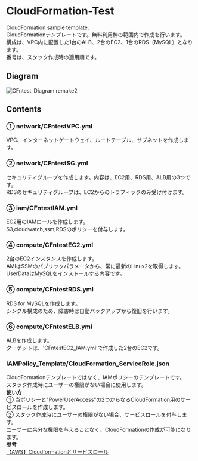 # CloudFormation-Test
CloudFormation sample template.  
CloudFormationテンプレートです。無料利用枠の範囲内で作成を行います。  
構成は、VPC内に配置した1台のALB、2台のEC2、1台のRDS（MySQL）となります。  
番号は、スタック作成時の適用順です。

## Diagram
![CFntest_Diagram remake2](https://user-images.githubusercontent.com/91016271/152636647-99cd0f76-ddc3-4733-acf1-2af5b444cf7b.png)

## Contents
### ① network/CFntestVPC.yml
VPC、インターネットゲートウェイ、ルートテーブル、サブネットを作成します。
### ② network/CFntestSG.yml
セキュリティグループを作成します。内容は、EC2用、RDS用、ALB用の3つです。  
RDSのセキュリティグループは、EC2からのトラフィックのみ受け付けます。
### ③ iam/CFntestIAM.yml
EC2用のIAMロールを作成します。  
S3,cloudwatch,ssm,RDSのポリシーを付与します。
### ④ compute/CFntestEC2.yml
2台のEC2インスタンスを作成します。  
AMIはSSMのパブリックパラメータから、常に最新のLinux2を取得します。  
UserDataはMySQLをインストールする内容です。
### ⑤ compute/CFntestRDS.yml
RDS for MySQLを作成します。  
シングル構成のため、障害時は自動バックアップから復旧を行います。
### ⑥ compute/CFntestELB.yml
ALBを作成します。  
ターゲットは、'CFntestEC2_IAM.yml'で作成した2台のEC2です。
### IAMPolicy_Template/CloudFormation_ServiceRole.json
CloudFormationテンプレートではなく、IAMポリシーのテンプレートです。  
スタック作成時にユーザーの権限がない場合に使用します。  
**使い方**  
① 当ポリシーと"PowerUserAccess"の2つからなるCloudFormation用のサービスロールを作成します。  
② スタック作成時にユーザーの権限がない場合、サービスロールを付与します。  
ユーザーに余分な権限を与えることなく、CloudFormationの作成が可能になります。  
**参考**  
[【AWS】Cloudformationとサービスロール](https://yoshinori-satoh.com/blog/2019-01-19-cloudformation_servicerole/#%E3%82%B5%E3%83%BC%E3%83%93%E3%82%B9%E3%83%AD%E3%83%BC%E3%83%AB%E4%BD%9C%E6%88%90%E6%89%8B%E9%A0%86)
